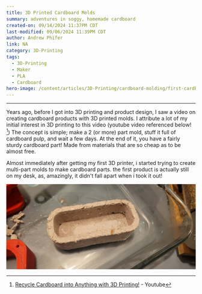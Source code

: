 ```yaml
---
title: 3D Printed Cardboard Molds
summary: adventures in soggy, homemade cardboard
created-on: 09/14/2024 11:37PM CDT
last-modified: 09/06/2024 11:39PM CDT
author: Andrew Phifer
link: NA
category: 3D-Printing
tags:
  - 3D-Printing
  - Maker
  - PLA
  - Cardboard
hero-image: /content/articles/3D-Printing/cardboard-molding/first-cardboard-molded-part.jpg
---
```



----

Years ago, before I got into 3D printing and product design, I saw a video on creating cardboard products with 3D printed molds.  I attribute a lot of my initial interest in 3D printing to this video (youtube video referenced below! [^1])  The concept is simple; make a 2 (or more) part mold, stuff it full of cardboard pulp, and wait a few days.  At the end of it, you have a fairly sturdy cardboard part!  Made from materials that are so cheap as to be almost free.  

Almost immediately after getting my first 3D printer, i started trying to create multi-part molds to make cardboard parts.  the first product is actually still on my desk, as, amazingly, it didn't fall apart when i took it out!

![my first cardboard molded part](/content/articles/3D-Printing/cardboard-molding/first-cardboard-molded-part.jpg)



[^1]: [Recycle Cardboard into Anything with 3D Printing!](https://www.youtube.com/watch?v=0ItPfhx3ulw) - Youtube
